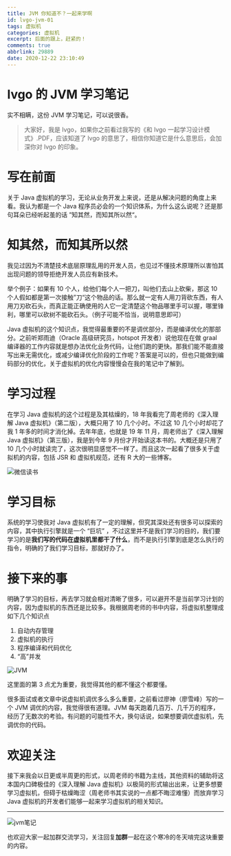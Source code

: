 ```yaml
---
title: JVM 你知道不？一起来学啊
id: lvgo-jvm-01
tags: 虚拟机
categories: 虚拟机
excerpt: 后面的跟上，赶紧的！
comments: true
abbrlink: 29889
date: 2020-12-22 23:10:49
---
```


# lvgo 的 JVM 学习笔记

实不相瞒，这份 JVM 学习笔记，可以说很香。

> 大家好，我是 lvgo，如果你之前看过我写的《和 lvgo 一起学习设计模式》.PDF，应该知道了 lvgo 的意思了，相信你知道它是什么意思后，会加深你对 lvgo 的印象。

# 写在前面

关于 Java 虚拟机的学习，无论从业务开发上来说，还是从解决问题的角度上来看。我认为都是一个 Java 程序员必会的一个知识体系，为什么这么说呢？还是那句耳朵已经听起茧的话 ”知其然，而知其所以然“。

# 知其然，而知其所以然

我见过因为不清楚技术底层原理乱用的开发人员，也见过不懂技术原理所以害怕其出现问题的领导拒绝开发人员应有新技术。

举个例子：如果有 10 个人，给他们每个人一把刀，叫他们去山上砍柴，那这 10 个人假如都是第一次接触”刀“这个物品的话。那么就一定有人用刀背砍东西，有人用刀刃砍石头，而真正能正确使用的人它一定清楚这个物品哪里手可以握，哪里锋利，哪里可以砍树不能砍石头。（例子可能不恰当，说明意思即可）

Java 虚拟机的这个知识点，我觉得最重要的不是调优部分，而是编译优化的那部分。之前听郑雨迪（Oracle 高级研究员，hotspot 开发者）说他现在在做 graal 编译器的工作内容就是想办法优化业务代码，让他们跑的更快。那我们能不能直接写出来无需优化，或减少编译优化阶段的工作呢？答案是可以的，但也只能做到编码部分的优化，关于虚拟机的优化内容慢慢会在我的笔记中了解到。

# 学习过程

在学习 Java 虚拟机的这个过程是及其枯燥的，18 年我看完了周老师的《深入理解 Java 虚拟机》（第二版），大概只用了 10 几个小时。不过这 10 几个小时却花了我 1 年多的时间才消化掉。去年年底，也就是 19 年 11 月，周老师出了《深入理解 Java 虚拟机》（第三版），我是到今年 9 月份才开始读这本书的。大概还是只用了 10 几个小时就读完了，这次很明显感觉不一样了。而且这次一起看了很多关于虚拟机的内容，包括 JSR 和 虚拟机规范，还有 R 大的一些博客。

![微信读书](https://i.loli.net/2020/12/22/zWFAnxNPhs7t1iq.png)



# 学习目标

系统的学习使我对 Java 虚拟机有了一定的理解，但究其深处还有很多可以探索的内容，其中执行引擎就是一个 “巨坑” ，不过这里并不是我们学习的目的，我们要学习的是**我们写的代码在虚拟机里都干了什么**，而不是执行引擎到底是怎么执行的指令，明确的了我们学习目标，那就好办了。

# 接下来的事

明确了学习的目标，再去学习就会相对清晰了很多，可以避开不是当前学习计划的内容，因为虚拟机的东西还是比较多。我根据周老师的书中内容，将虚拟机整理成如下几个知识点

1. 自动内存管理
2. 虚拟机的执行
3. 程序编译和代码优化
4. “高”并发

![JVM](https://i.loli.net/2020/12/22/dKlebYpL5VxM3jW.png)

这里面的第 3 点尤为重要，我觉得其他的都不懂这个都要懂。

很多面试或者文章中说虚拟机调优多么多么重要，之前看过廖神（廖雪峰）写的一个 JVM 调优的内容，我觉得很有道理。JVM 每天跑着几百万、几千万的程序，经历了无数次的考验。有问题的可能性不大，换句话说，如果想要调优虚拟机，先调优你的代码。

# 欢迎关注

接下来我会以日更或半周更的形式，以周老师的书籍为主线，其他资料的辅助将这本国内口碑极佳的《深入理解 Java 虚拟机》以极简的形式输出出来，让更多想要学习虚拟机，但碍于枯燥晦涩（周老师书其实说的一点都不晦涩难懂）而放弃学习 Java 虚拟机的开发者们能够一起来学习虚拟机的相关知识。

---

![jvm笔记](https://i.loli.net/2020/12/22/2CzWEr1ueBoQ8gl.jpg)

也欢迎大家一起加群交流学习，关注回复**加群**一起在这个寒冷的冬天啃完这块重要的内容。
